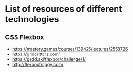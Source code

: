 # List of resources of different technologies

## CSS Flexbox
- https://mastery.games/courses/139425/lectures/2558726
- https://gridcritters.com/
- https://gedd.ski/flexbox/challenge/1/
- http://flexboxfroggy.com/
